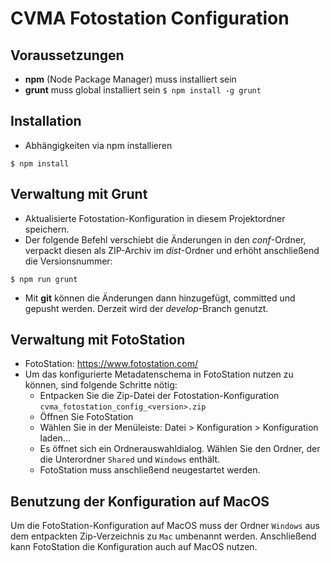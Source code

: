 # CVMA Fotostation Configuration

## Voraussetzungen

* **npm** (Node Package Manager) muss installiert sein
* **grunt** muss global installiert sein ```$ npm install -g grunt```

## Installation

* Abhängigkeiten via npm installieren
```
$ npm install
```

## Verwaltung mit Grunt

* Aktualisierte Fotostation-Konfiguration in diesem Projektordner speichern.
* Der folgende Befehl verschiebt die Änderungen in den *conf*-Ordner, verpackt diesen als ZIP-Archiv im *dist*-Ordner und erhöht anschließend die Versionsnummer:
```
$ npm run grunt
```
* Mit **git** können die Änderungen dann hinzugefügt, committed und gepusht werden. Derzeit wird der *develop*-Branch genutzt.

## Verwaltung mit FotoStation 

* FotoStation: https://www.fotostation.com/
* Um das konfigurierte Metadatenschema in FotoStation nutzen zu können, sind folgende Schritte nötig: 
    - Entpacken Sie die Zip-Datei der Fotostation-Konfiguration ```cvma_fotostation_config_<version>.zip``` 
    - Öffnen Sie FotoStation
    - Wählen Sie in der Menüleiste: Datei > Konfiguration > Konfiguration laden...
    - Es öffnet sich ein Ordnerauswahldialog. Wählen Sie den Ordner, der die Unterordner ```Shared``` und ```Windows``` enthält. 
    - FotoStation muss anschließend neugestartet werden.

## Benutzung der Konfiguration auf MacOS

Um die FotoStation-Konfiguration auf MacOS muss der Ordner ```Windows``` aus dem entpackten Zip-Verzeichnis zu ```Mac``` umbenannt werden. Anschließend kann FotoStation die Konfiguration auch auf MacOS nutzen.




